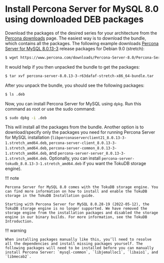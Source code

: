 # Install Percona Server for MySQL 8.0 using downloaded DEB packages

Download the packages of the desired series for your architecture from the
[Percona downloads](https://www.percona.com/downloads/Percona-Server-8.0/) page. The easiest way is to download the bundle, which contains
all the packages. The following example downloads [Percona Server for MySQL 8.0.13-3](../release-notes/Percona-Server-8.0.13-3.md) release packages for Debian 9.0 (stretch):

```{.bash data-prompt="$"}
$ wget https://www.percona.com/downloads/Percona-Server-8.0/Percona-Server-8.0.13-3/binary/debian/stretch/x86_64/percona-server-8.0.13-3-r63dafaf-stretch-x86_64-bundle.tar
```

It would help if you then unpacked the bundle to get the packages:

```{.bash data-prompt="$"}
$ tar xvf percona-server-8.0.13-3-r63dafaf-stretch-x86_64-bundle.tar
```

After you unpack the bundle, you should see the following packages:

```{.bash data-prompt="$"}
$ ls .deb
```

Now, you can install Percona Server for MySQL using `dpkg`. Run this command as root or use the sudo command:

```{.bash data-prompt="$"}
$ sudo dpkg -i .deb
```

This will install all the packages from the bundle. Another option is to
download/specify only the packages you need for running Percona Server for MySQL
installation (`libperconaserverclient21_8.0.13-3-1.stretch_amd64.deb`,
`percona-server-client_8.0.13-3-1.stretch_amd64.deb`,
`percona-server-common_8.0.13-3-1.stretch_amd64.deb`, and
`percona-server-server_8.0.13-3-1.stretch_amd64.deb`. Optionally, you can install
`percona-server-tokudb_8.0.13-3-1.stretch_amd64.deb` if you want the TokuDB
storage engine).

!!! note

    Percona Server for MySQL 8.0 comes with the TokuDB storage engine. You can find more information on how to install and enable the TokuDB storage in the TokuDB Installation guide.

	Starting with Percona Server for MySQL 8.0.28-19 (2022-05-12), the TokuDB storage engine is no longer supported. We have removed the storage engine from the installation packages and disabled the storage engine in our binary builds. For more information, see the TokuDB Introduction.

!!! warning

    When installing packages manually like this, you’ll need to resolve all the dependencies and install missing packages yourself. The following packages will need to be installed before you can manually install Percona Server: `mysql-common`, `libjemalloc1`, `libaio1`, and `libmecab2`.
